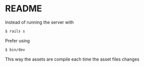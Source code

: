 # README

Instead of running the server with

```ruby
$ rails s
```

Prefer using

```ruby
$ bin/dev
```

This way the assets are compile each time the asset files changes
